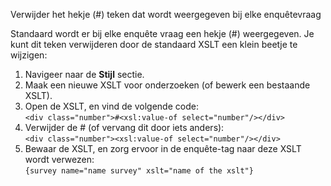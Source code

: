 Verwijder het hekje (\#) teken dat wordt weergegeven bij elke
enquêtevraag

Standaard wordt er bij elke enquête vraag een hekje (\#) weergegeven. Je
kunt dit teken verwijderen door de standaard XSLT een klein beetje te
wijzigen:

1.  Navigeer naar de **Stijl** sectie.
2.  Maak een nieuwe XSLT voor onderzoeken (of bewerk een bestaande
    XSLT).
3.  Open de XSLT, en vind de volgende code:\
     `<div class="number">#<xsl:value-of select="number"/></div>`
4.  Verwijder de \# (of vervang dit door iets anders):\
     `<div class="number"><xsl:value-of select="number"/></div>`
5.  Bewaar de XSLT, en zorg ervoor in de enquête-tag naar deze XSLT
    wordt verwezen:\
     `{survey name="name survey" xslt="name of the xslt"}`

